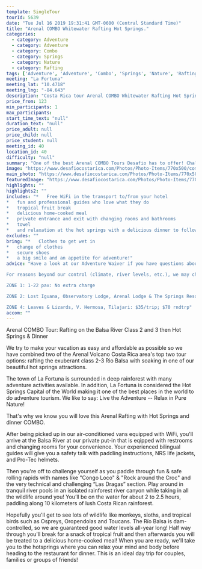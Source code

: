 ```yaml
---
template: SingleTour
tourId: 5639
date: "Tue Jul 16 2019 19:31:41 GMT-0600 (Central Standard Time)"
title: "Arenal COMBO Whitewater Rafting Hot Springs."
categories: 
  - category: Adventure
  - category: Adventure
  - category: Combo
  - category: Springs
  - category: Nature
  - category: Rafting
tags: ['Adventure', 'Adventure', 'Combo', 'Springs', 'Nature', 'Rafting']
meeting: "La Fortuna"
meeting_lat: "10.4718"
meeting_lng: "-84.643"
description: "Costa Rica tour Arenal COMBO Whitewater Rafting Hot Springs., id 5639"
price_from: 123
min_participants: 1
max_participants: 
start_time_text: "null"
duration_text: "null"
price_adult: null
price_child: null
price_student: null
meeting_id: 40
location_id: 40
difficulty: "null"
summary: "One of the best Arenal COMBO Tours Desafio has to offer! Challenge yourself on the class 2-3 Rio Balsa as you paddle through fun and safe rolling rapids. After rafting, finish up with a delicious spread of fresh, tropical fruit and a delicious, natural home-cooked meal at a charming rural location.Then get ready to relax in the natural hot springs with an exquisite dinner to follow right after. This tour is perfect for children, first-timers, and familie..."
image: "https://www.desafiocostarica.com/Photos/Photo-Items/770x500/combo-tour---arenal---rafting-on-the-balsa-river---class-2-3--hot-springs--dinner-1.jpg"
main_photo: "https://www.desafiocostarica.com/Photos/Photo-Items/770x500/combo-tour---arenal---rafting-on-the-balsa-river---class-2-3--hot-springs--dinner-1.jpg"
featuredImage: "https://www.desafiocostarica.com/Photos/Photo-Items/770x500/combo-tour---arenal---rafting-on-the-balsa-river---class-2-3--hot-springs--dinner-1.jpg"
highlights: ""
highlights2: ""
includes: "*   Free WiFi in the transport to/from your hotel
*   fun and professional guides who love what they do
*   tropical fruit break
*   delicious home-cooked meal
*   private entrance and exit with changing rooms and bathrooms
*   towel
*   and relaxation at the hot springs with a delicious dinner to follow"
excludes: ""
bring: "*   Clothes to get wet in
*   change of clothes
*   secure shoes
*   a big smile and an appetite for adventure!"
advice: "Have a look at our Adventure Waiver if you have questions about our Costa Rica adventure tour policies.

For reasons beyond our control (climate, river levels, etc.), we may change to a more-suitable tour with an equal or similar adventure-appeal or offer other tour options so you don\`t miss out on a fun day in Costa Rica. We reserve the right to cancel a trip due to unfavorable conditions & will only run a tour according to our policies. We have one of the most flexible cancellation policies in Costa Rica. Full refund is given if (on rare occasion) no tour is run. This adventure involves some inherent risk and physical exertion, so you must be in good physical condition!While the recommended weight limit for our canyoneering (rappelling) tour and most zip line tours is 220 lbs (100 kilos) it’s more about waist size than weight as the ropes (canyoneering) and cables (zip lines) are rated for well over 220 lbs but the maximum waist size for the harnesses used for these tours is 42 inches. So if you are a little over 220 lbs but your waist is less than 42 inches you can still do these tours.NOTE: We have an extra transport charge for hotels outside of our normal pick-up

ZONE 1: 1-22 pax: No extra charge

ZONE 2: Lost Iguana, Observatory Lodge, Arenal Lodge & The Springs Resort: $20 per trip or $40 roundtrip. ZONE 3: Rancho Margot, Linda Vista, Arenal Vista: $25; $50 rndtrp

ZONE 4: Leaves & Lizards, V. Hermosa, Tilajari: $35/trip; $70 rndtrp"
accom: ""
---
```

Arenal COMBO Tour: Rafting on the Balsa River Class 2 and 3 then Hot Springs & Dinner

We try to make your vacation as easy and affordable as possible so we have combined two of the Arenal Volcano Costa Rica area's top two tour options: rafting the exuberant class 2-3 Rio Balsa with soaking in one of our beautiful hot springs attractions.

The town of La Fortuna is surrounded in deep rainforest with many adventure activities available. In addition, La Fortuna is considered the Hot Springs Capital of the World making it one of the best places in the world to do adventure tourism. We like to say: Live the Adventure -- Relax in Pure Nature!

That's why we know you will love this Arenal Rafting with Hot Springs and dinner COMBO.

After being picked up in our air-conditioned vans equipped with WiFi, you'll arrive at the Balsa River at our private put-in that is eqipped with restrooms and changing rooms for your convenience. Your experienced bilingual guides will give you a safety talk with paddling instructions, NRS life jackets, and Pro-Tec helmets.

Then you're off to challenge yourself as you paddle through fun & safe rolling rapids with names like "Congo Loco" & "Rock around the Croc" and the very technical and challenging “Las Dragas” section. Play around in tranquil river pools in an isolated rainforest river canyon while taking in all the wildlife around you! You’ll be on the water for about 2 to 2.5 hours, paddling along 10 kilometers of lush Costa Rican rainforest.

Hopefully you'll get to see lots of wildlife like monkeys, sloths, and tropical birds such as Ospreys, Oropendolas and Toucans. The Río Balsa is dam-controlled, so we are guaranteed good water levels all-year long! Half way through you'll break for a snack of tropical fruit and then afterwards you will be treated to a delicious home-cooked meal! When you are ready, we'll take you to the hotsprings where you can relax your mind and body before heading to the restaurant for dinner. This is an ideal day trip for couples, families or groups of friends!
